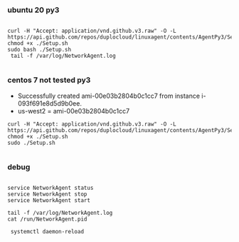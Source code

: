 

### ubuntu 20 py3 
```

curl -H "Accept: application/vnd.github.v3.raw" -O -L https://api.github.com/repos/duplocloud/linuxagent/contents/AgentPy3/Setup.sh
chmod +x ./Setup.sh
sudo bash ./Setup.sh
 tail -f /var/log/NetworkAgent.log
 

```
### centos 7 not tested py3
* Successfully created ami-00e03b2804b0c1cc7 from instance i-093f691e8d5d9b0ee.
* us-west2 =  ami-00e03b2804b0c1cc7 
```
curl -H "Accept: application/vnd.github.v3.raw" -O -L https://api.github.com/repos/duplocloud/linuxagent/contents/AgentPy3/Setup.sh
chmod +x ./Setup.sh
sudo ./Setup.sh
 

```

### debug

``` 

service NetworkAgent status
service NetworkAgent stop
service NetworkAgent start

tail -f /var/log/NetworkAgent.log
cat /run/NetworkAgent.pid

 systemctl daemon-reload


```